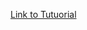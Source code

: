 [Link to Tutuorial](https://www.freecodecamp.org/news/rest-api-design-best-practices-build-a-rest-api/)
